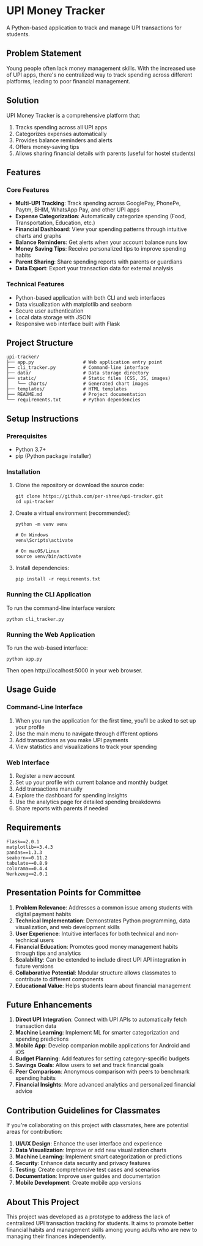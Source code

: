 # UPI Money Tracker

A Python-based application to track and manage UPI transactions for students.

## Problem Statement
Young people often lack money management skills. With the increased use of UPI apps, there's no centralized way to track spending across different platforms, leading to poor financial management.

## Solution
UPI Money Tracker is a comprehensive platform that:
1. Tracks spending across all UPI apps
2. Categorizes expenses automatically
3. Provides balance reminders and alerts
4. Offers money-saving tips
5. Allows sharing financial details with parents (useful for hostel students)

## Features

### Core Features
- **Multi-UPI Tracking**: Track spending across GooglePay, PhonePe, Paytm, BHIM, WhatsApp Pay, and other UPI apps
- **Expense Categorization**: Automatically categorize spending (Food, Transportation, Education, etc.)
- **Financial Dashboard**: View your spending patterns through intuitive charts and graphs
- **Balance Reminders**: Get alerts when your account balance runs low
- **Money Saving Tips**: Receive personalized tips to improve spending habits
- **Parent Sharing**: Share spending reports with parents or guardians
- **Data Export**: Export your transaction data for external analysis

### Technical Features
- Python-based application with both CLI and web interfaces
- Data visualization with matplotlib and seaborn
- Secure user authentication
- Local data storage with JSON
- Responsive web interface built with Flask

## Project Structure

```
upi-tracker/
├── app.py                  # Web application entry point
├── cli_tracker.py          # Command-line interface
├── data/                   # Data storage directory
├── static/                 # Static files (CSS, JS, images)
│   └── charts/             # Generated chart images
├── templates/              # HTML templates
├── README.md               # Project documentation
└── requirements.txt        # Python dependencies
```

## Setup Instructions

### Prerequisites
- Python 3.7+
- pip (Python package installer)

### Installation

1. Clone the repository or download the source code:
   ```
   git clone https://github.com/per-shree/upi-tracker.git
   cd upi-tracker
   ```

2. Create a virtual environment (recommended):
   ```
   python -m venv venv
   
   # On Windows
   venv\Scripts\activate
   
   # On macOS/Linux
   source venv/bin/activate
   ```

3. Install dependencies:
   ```
   pip install -r requirements.txt
   ```

### Running the CLI Application

To run the command-line interface version:
```
python cli_tracker.py
```

### Running the Web Application

To run the web-based interface:
```
python app.py
```
Then open http://localhost:5000 in your web browser.

## Usage Guide

### Command-Line Interface
1. When you run the application for the first time, you'll be asked to set up your profile
2. Use the main menu to navigate through different options
3. Add transactions as you make UPI payments
4. View statistics and visualizations to track your spending

### Web Interface
1. Register a new account
2. Set up your profile with current balance and monthly budget
3. Add transactions manually
4. Explore the dashboard for spending insights
5. Use the analytics page for detailed spending breakdowns
6. Share reports with parents if needed

## Requirements

```
Flask==2.0.1
matplotlib==3.4.3
pandas==1.3.3
seaborn==0.11.2
tabulate==0.8.9
colorama==0.4.4
Werkzeug==2.0.1
```

## Presentation Points for Committee

1. **Problem Relevance**: Addresses a common issue among students with digital payment habits
2. **Technical Implementation**: Demonstrates Python programming, data visualization, and web development skills
3. **User Experience**: Intuitive interfaces for both technical and non-technical users
4. **Financial Education**: Promotes good money management habits through tips and analytics
5. **Scalability**: Can be extended to include direct UPI API integration in future versions
6. **Collaborative Potential**: Modular structure allows classmates to contribute to different components
7. **Educational Value**: Helps students learn about financial management

## Future Enhancements

1. **Direct UPI Integration**: Connect with UPI APIs to automatically fetch transaction data
2. **Machine Learning**: Implement ML for smarter categorization and spending predictions
3. **Mobile App**: Develop companion mobile applications for Android and iOS
4. **Budget Planning**: Add features for setting category-specific budgets
5. **Savings Goals**: Allow users to set and track financial goals
6. **Peer Comparison**: Anonymous comparison with peers to benchmark spending habits
7. **Financial Insights**: More advanced analytics and personalized financial advice

## Contribution Guidelines for Classmates

If you're collaborating on this project with classmates, here are potential areas for contribution:

1. **UI/UX Design**: Enhance the user interface and experience
2. **Data Visualization**: Improve or add new visualization charts
3. **Machine Learning**: Implement smart categorization or predictions
4. **Security**: Enhance data security and privacy features
5. **Testing**: Create comprehensive test cases and scenarios
6. **Documentation**: Improve user guides and documentation
7. **Mobile Development**: Create mobile app versions

## About This Project

This project was developed as a prototype to address the lack of centralized UPI transaction tracking for students. It aims to promote better financial habits and management skills among young adults who are new to managing their finances independently.
